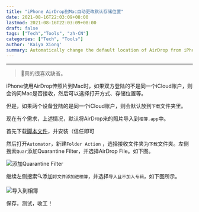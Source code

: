 ```yaml
---
title: "iPhone AirDrop到Mac自动更改默认存储位置"
date: 2021-08-16T22:03:09+08:00
lastmod: 2021-08-16T22:03:09+08:00
draft: false
tags: ["Tech","Tools", "zh-CN"]
categories: ["Tech", "Tools"]
author: 'Kaiya Xiong'
summary: Automatically change the default location of AirDrop from iPhone to Mac.
---
```


---
> 真的很喜欢缺省。

iPhone使用AirDrop传照片到Mac时，如果双方登陆的不是同一个iCloud账户，则会询问Mac是否接收，然后可以选择打开方式、存储位置等。

但是，如果两个设备登陆的是同一个iCloud账户，则会默认放到`下载`文件夹里。

现在有个需求，上述情况，默认将AirDrop来的照片导入到`相簿.app`中。

首先下载[脚本文件](https://imgs.azfs.com.cn/Quarantine%20Filter.action.zip)，并安装（信任即可

然后打开`Automator`，新建`Folder Action` ，选择接收文件夹为`下载`文件夹。左侧搜索`Quar`添加Quarantine Filter，并选择AirDrop File。如下图。

![添加Quarantine Filter](https://imgs.azfs.com.cn/16291262510895.jpg)

继续左侧搜索🔍添加`将文件添加进相簿`，并选择`导入且不加入专辑`，如下图所示。

![导入到相簿](https://imgs.azfs.com.cn/16291263679382.jpg)

保存，测试，收工！
